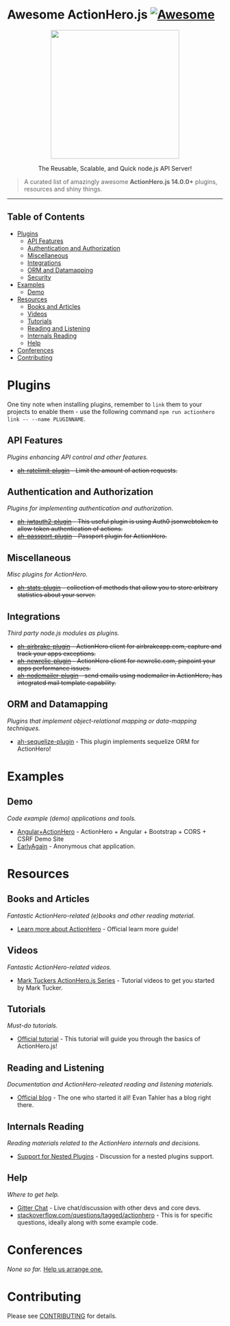 # Awesome ActionHero.js [![Awesome](https://cdn.rawgit.com/sindresorhus/awesome/d7305f38d29fed78fa85652e3a63e154dd8e8829/media/badge.svg)](https://github.com/sindresorhus/awesome)

<p align="center"><img src="https://raw.github.com/evantahler/actionhero/master/public/logo/actionhero.png" height="300"/></p>

<p align="center">
	The Reusable, Scalable, and Quick node.js API Server!
</p>


> A curated list of amazingly awesome **ActionHero.js 14.0.0+** plugins, resources and shiny things.

<hr/>

## Table of Contents

- [Plugins](#plugins)
	- [API Features](#api-features)
	- [Authentication and Authorization](#authentication-and-authorization)
	- [Miscellaneous](#miscellaneous)
	- [Integrations](#integrations)
	- [ORM and Datamapping](#orm-and-datamapping)
	- [Security](#security)
- [Examples](#examples)
	- [Demo](#demo)
- [Resources](#resources)
	- [Books and Articles](#books-and-articles)
	- [Videos](#videos)
	- [Tutorials](#tutorials)
	- [Reading and Listening](#reading-and-listening)
	- [Internals Reading](#internals-reading)
	- [Help](#help)
- [Conferences](#conferences)
- [Contributing](#contributing)



# Plugins
One tiny note when installing plugins, remember to `link` them to your projects to enable them - use the following command 
`npm run actionhero link -- --name PLUGINNAME`.

## API Features
*Plugins enhancing API control and other features.*
- ~~[ah-ratelimit-plugin](https://github.com/innerdvations/ah-ratelimit-plugin) - Limit the amount of action requests.~~

## Authentication and Authorization
*Plugins for implementing authentication and authorization.*
- ~~[ah-jwtauth2-plugin](https://github.com/ifavo/ah-jwtauth-plugin) - This useful plugin is using Auth0 jsonwebtoken to allow token authentication of actions.~~
- ~~[ah-passport-plugin](https://github.com/neilstuartcraig/ah-passport-plugin) - Passport plugin for ActionHero.~~

## Miscellaneous
*Misc plugins for ActionHero.*
- ~~[ah-stats-plugin](https://github.com/evantahler/ah-stats-plugin) - collection of methods that allow you to store arbitrary statistics about your server.~~

## Integrations
*Third party node.js modules as plugins.*
- ~~[ah-airbrake-plugin](https://github.com/evantahler/ah-airbrake-plugin) - ActionHero client for airbrakeapp.com, capture and track your apps exceptions.~~
- ~~[ah-newrelic-plugin](https://github.com/evantahler/ah-newrelic-plugin) - ActionHero client for newrelic.com, pinpoint your apps performance issues.~~
- ~~[ah-nodemailer-plugin](https://github.com/panjiesw/ah-nodemailer-plugin) - send emails using nodemailer in ActionHero, has integrated mail template capability.~~

## ORM and Datamapping
*Plugins that implement object-relational mapping or data-mapping techniques.*
- [ah-sequelize-plugin](https://github.com/evantahler/ah-sequelize-plugin) - This plugin implements sequelize ORM for ActionHero!



# Examples

## Demo
*Code example (demo) applications and tools.*
- [Angular+ActionHero](https://github.com/evantahler/actionhero-angular-bootstrap-cors-csrf) - ActionHero + Angular + Bootstrap + CORS + CSRF Demo Site
- [EarlyAgain](https://github.com/evantahler/earlyagain) - Anonymous chat application.



# Resources

## Books and Articles
*Fantastic ActionHero-related (e)books and other reading material.*
- [Learn more about ActionHero](http://www.actionherojs.com/learn-more/) - Official learn more guide!

## Videos
*Fantastic ActionHero-related videos.*
- [Mark Tuckers ActionHero.js Series](https://www.youtube.com/watch?v=cxuK5QlavOw) - Tutorial videos to get you started by Mark Tucker.

## Tutorials
*Must-do tutorials.*
- [Official tutorial](https://github.com/evantahler/actionhero-tutorial) - This tutorial will guide you through the basics of ActionHero.js!

## Reading and Listening
*Documentation and ActionHero-releated reading and listening materials.*
- [Official blog](http://blog.evantahler.com) - The one who started it all! Evan Tahler has a blog right there.

## Internals Reading
*Reading materials related to the ActionHero internals and decisions.*
- [Support for Nested Plugins](https://github.com/evantahler/actionhero/issues/727) - Discussion for a nested plugins support.



## Help
*Where to get help.*

- [Gitter Chat](https://gitter.im/evantahler/actionhero) - Live chat/discussion with other devs and core devs.
- [stackoverflow.com/questions/tagged/actionhero](http://stackoverflow.com/questions/tagged/actionhero) - This is for specific questions, ideally along with some example code.



# Conferences
*None so far.* [Help us arrange one.](https://gitter.im/evantahler/actionhero)



# Contributing
Please see [CONTRIBUTING](CONTRIBUTING.md) for details.
